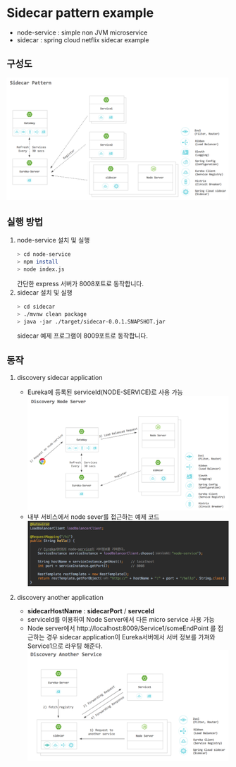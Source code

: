 # Sidecar pattern example

- node-service : simple non JVM microservice
- sidecar : spring cloud netflix sidecar example

## 구성도

![sidecar-pattern](./document/images/sidecar-pattern.png)

## 실행 방법
1. node-service 설치 및 실행
    ```bash
    > cd node-service
    > npm install
    > node index.js
    ```
    간단한 express 서버가 8008포트로 동작합니다.
2. sidecar 설치 및 실행
    ```bash
    > cd sidecar
    > ./mvnw clean package
    > java -jar ./target/sidecar-0.0.1.SNAPSHOT.jar
    ```
    sidecar 예제 프로그램이 8009포트로 동작합니다.


## 동작
1. discovery sidecar application
    - Eureka에 등록된 serviceId(NODE-SERVICE)로 사용 가능
![discovery-node-server](./document/images/discovery-node-server.png)
    - 내부 서비스에서 node sever를 접근하는 예제 코드
![discovery-sample-code](./document/images/discovery-sample-code.png)

2. discovery another application
    - **sidecarHostName** : **sidecarPort** / **servceId**
    - serviceId를 이용하여 Node Server에서 다른 micro service 사용 가능
    - Node server에서 http://localhost:8009/Service1/someEndPoint 를 접근하는 경우 sidecar application이 Eureka서버에서 서버 정보를 가져와 Service1으로 라우팅 해준다.
![discovery-another-service](./document/images/discovery-another-service.png) 